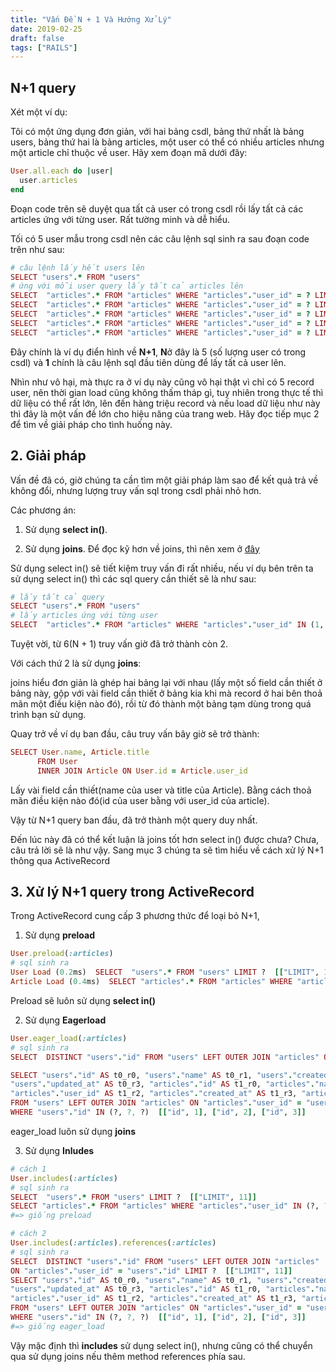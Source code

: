 ```yaml
---
title: "Vấn Đề N + 1 Và Hướng Xử Lý"
date: 2019-02-25
draft: false
tags: ["RAILS"]
---
```


## N+1 query

Xét một ví dụ:

Tôi có một ứng dụng đơn giản, với hai bảng csdl, bảng thứ nhất là bảng users, bảng thứ hai là bảng articles, một user có thể có nhiều articles nhưng một article chỉ thuộc về user. Hãy xem đoạn mã dưới đây:

```ruby
User.all.each do |user|
  user.articles
end
```
Đoạn code trên sẽ duyệt qua tất cả user có trong csdl rồi lấy tất cả các articles ứng với từng user. Rất tường minh và dễ hiểu.

Tối có 5 user mẫu trong csdl nên các câu lệnh sql sinh ra sau đoạn code trên như sau:

```ruby
# câu lệnh lấy hết users lên
SELECT "users".* FROM "users"
# ứng với mỗi user query lấy tất cả articles lên
SELECT  "articles".* FROM "articles" WHERE "articles"."user_id" = ? LIMIT ?  [["user_id", 1], ["LIMIT", 11]]
SELECT  "articles".* FROM "articles" WHERE "articles"."user_id" = ? LIMIT ?  [["user_id", 2], ["LIMIT", 11]]
SELECT  "articles".* FROM "articles" WHERE "articles"."user_id" = ? LIMIT ?  [["user_id", 3], ["LIMIT", 11]]
SELECT  "articles".* FROM "articles" WHERE "articles"."user_id" = ? LIMIT ?  [["user_id", 4], ["LIMIT", 11]]
SELECT  "articles".* FROM "articles" WHERE "articles"."user_id" = ? LIMIT ?  [["user_id", 5], ["LIMIT", 11]]
```

Đây chính là ví dụ điển hình về **N+1**, **N**ở đây là 5 (số lượng user có trong csdl) và **1** chính là câu lệnh sql đầu tiên dùng để lấy tất cả user lên.

Nhìn như vô hại, mà thực ra ở ví dụ này cũng vô hại thật vì chỉ có 5 record user, nên thời gian load cũng không thấm tháp gì, tuy nhiên trong thực tế thì dữ liệu có thể rất lớn, lên đến hàng triệu record và nếu load dữ liệu như này thì đây là một vấn đề lớn cho hiệu năng của trang web. Hãy đọc tiếp mục 2 để tìm về giải pháp cho tình huống này.

## 2. Giải pháp

Vấn đề đã có, giờ chúng ta cần tìm một giải pháp làm sao để kết quả trả về không đổi, nhưng lượng truy vấn sql trong csdl phải nhỏ hơn.

Các phương án:

1. Sử dụng **select in()**.

2. Sử dụng **joins**. Để đọc kỹ hơn về joins, thì nên xem ở [đây](https://www.w3schools.com/sql/sql_join.asp)

Sử dụng select in() sẽ tiết kiệm truy vấn đi rất nhiều, nếu ví dụ bên trên ta sử dụng select in() thì các sql query cần thiết sẽ là như sau:

```ruby
# lấy tất cả query
SELECT "users".* FROM "users"
# lấy articles ứng với từng user
SELECT  "articles".* FROM "articles" WHERE "articles"."user_id" IN (1, 2, 3, 4, 5)
```

Tuyệt vời, từ 6(N + 1) truy vấn giờ đã trở thành còn 2.

Với cách thứ 2 là sử dụng **joins**:

joins hiểu đơn giản là ghép hai bảng lại với nhau (lấy một số field cần thiết ở bảng này, gộp với vài field cần thiết ở bảng kia khi mà record ở hai bên thoả mãn một điều kiện nào đó), rồi từ đó thành một bảng tạm dùng trong quá trình bạn sử dụng.

Quay trở về ví dụ ban đầu, câu truy vấn bây giờ sẽ trở thành:

```ruby
SELECT User.name, Article.title
      FROM User
      INNER JOIN Article ON User.id = Article.user_id
```

Lấy vài field cần thiết(name của user và title của Article).
Bằng cách thoả mãn điều kiện nào đó(id của user bằng với user_id của article).

Vậy từ N+1 query ban đầu, đã trở thành một query duy nhất.

Đến lúc này đã có thể kết luận là joins tốt hơn select in() được chưa? Chưa, câu trả lời sẽ là như vậy. Sang mục 3 chúng ta sẽ tìm hiểu về cách xử lý N+1 thông qua ActiveRecord

## 3. Xử lý N+1 query trong ActiveRecord

Trong ActiveRecord cung cấp 3 phương thức để loại bỏ N+1,

1. Sử dụng **preload**

```ruby
User.preload(:articles)
# sql sinh ra
User Load (0.2ms)  SELECT  "users".* FROM "users" LIMIT ?  [["LIMIT", 11]]
Article Load (0.4ms)  SELECT "articles".* FROM "articles" WHERE "articles"."user_id" IN (?, ?, ?)  [["user_id", 1], ["user_id", 2], ["user_id", 3]]
```
Preload sẽ luôn sử dụng **select in()**

2. Sử dụng **Eagerload**

```ruby
User.eager_load(:articles)
# sql sinh ra
SELECT  DISTINCT "users"."id" FROM "users" LEFT OUTER JOIN "articles" ON "articles"."user_id" = "users"."id" LIMIT ?  [["LIMIT", 11]]

SELECT "users"."id" AS t0_r0, "users"."name" AS t0_r1, "users"."created_at" AS t0_r2,
"users"."updated_at" AS t0_r3, "articles"."id" AS t1_r0, "articles"."name" AS t1_r1,
"articles"."user_id" AS t1_r2, "articles"."created_at" AS t1_r3, "articles"."updated_at" AS t1_r4
FROM "users" LEFT OUTER JOIN "articles" ON "articles"."user_id" = "users"."id"
WHERE "users"."id" IN (?, ?, ?)  [["id", 1], ["id", 2], ["id", 3]]
```

eager_load luôn sử dụng **joins**

3. Sử dụng **Inludes**

```ruby
# cách 1
User.includes(:articles)
# sql sinh ra
SELECT  "users".* FROM "users" LIMIT ?  [["LIMIT", 11]]
SELECT "articles".* FROM "articles" WHERE "articles"."user_id" IN (?, ?, ?)  [["user_id", 1], ["user_id", 2], ["user_id", 3]]
#=> giống preload

# cách 2
User.includes(:articles).references(:articles)
# sql sinh ra
SELECT  DISTINCT "users"."id" FROM "users" LEFT OUTER JOIN "articles"
ON "articles"."user_id" = "users"."id" LIMIT ?  [["LIMIT", 11]]
SELECT "users"."id" AS t0_r0, "users"."name" AS t0_r1, "users"."created_at" AS t0_r2,
"users"."updated_at" AS t0_r3, "articles"."id" AS t1_r0, "articles"."name" AS t1_r1,
"articles"."user_id" AS t1_r2, "articles"."created_at" AS t1_r3, "articles"."updated_at" AS t1_r4
FROM "users" LEFT OUTER JOIN "articles" ON "articles"."user_id" = "users"."id"
WHERE "users"."id" IN (?, ?, ?)  [["id", 1], ["id", 2], ["id", 3]]
#=> giống eager_load
```
Vậy mặc định thì **includes** sử dụng select in(), nhưng cũng có thể chuyển qua sử dụng joins nếu thêm method references phía sau.
